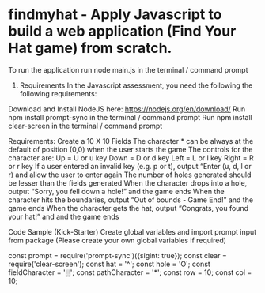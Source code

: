 # findmyhat - Apply Javascript to build a web application (Find Your Hat game) from scratch.

To run the application run node main.js in the terminal / command prompt
1) Requirements
In the Javascript assessment, you need the following the following requirements:

Download and Install NodeJS here: https://nodejs.org/en/download/
Run npm install prompt-sync in the terminal / command prompt
Run npm install clear-screen in the terminal / command prompt

Requirements: 
Create a 10 X 10 Fields
The character * can be always at the default of position (0,0) when the user starts the game
The controls for the character are:
Up = U or u key
Down = D or d key
Left = L or l key
Right = R or r key
If a user entered an invalid key (e.g. p or t), output “Enter (u, d, l or r) and allow the user to enter again
The number of holes generated should be lesser than the fields generated
When the character drops into a hole, output “Sorry, you fell down a hole!” and the game ends
When the character hits the boundaries, output “Out of bounds - Game End!” and the game ends
When the character gets the hat, output “Congrats, you found your hat!” and and the game ends


Code Sample (Kick-Starter)
Create global variables and import prompt input from package (Please create your own global variables if required)

const prompt = require('prompt-sync')({sigint: true});
const clear = require('clear-screen');
const hat = '^';
const hole = 'O';
const fieldCharacter = '░';
const pathCharacter = '*';
const row = 10;
const col = 10;

